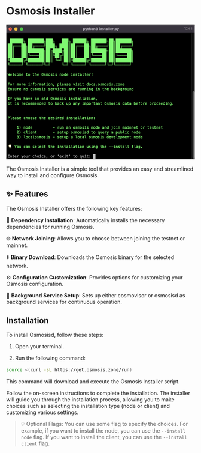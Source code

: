 # Osmosis Installer

<p align="center">
  <img src="assets/screenshot.png" alt="Screenshot">
</p>

The Osmosis Installer is a simple tool that provides an easy and streamlined way to install and configure Osmosis.

## ✨ Features

The Osmosis Installer offers the following key features:

🔧 **Dependency Installation**: Automatically installs the necessary dependencies for running Osmosis.

🌐 **Network Joining**: Allows you to choose between joining the testnet or mainnet.

⬇️ **Binary Download**: Downloads the Osmosis binary for the selected network.

⚙️ **Configuration Customization**: Provides options for customizing your Osmosis configuration.

🔌 **Background Service Setup**: Sets up either cosmovisor or osmosisd as background services for continuous operation.

##  Installation

To install Osmosisd, follow these steps:

1. Open your terminal.

2. Run the following command:

```bash
source <(curl -sL https://get.osmosis.zone/run)
```

This command will download and execute the Osmosis Installer script.

Follow the on-screen instructions to complete the installation. The installer will guide you through the installation process, allowing you to make choices such as selecting the installation type (node or client) and customizing various settings.

> 💡 Optional Flags:
> You can use some flag to specify the choices. For example, if you want to install the node, you can use the `--install node` flag. If you want to install the client, you can use the `--install client` flag.